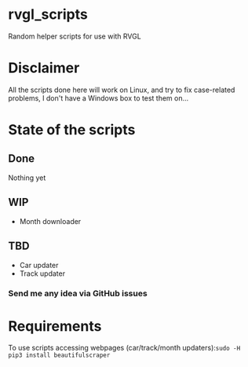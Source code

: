 # rvgl_scripts
Random helper scripts for use with RVGL

# Disclaimer
All the scripts done here will work on Linux, and try to fix case-related problems, I don't have a Windows box to test them on…

# State of the scripts
## Done
  Nothing yet

## WIP
 - Month downloader

## TBD
 - Car updater
 - Track updater

### Send me any idea via GitHub issues

# Requirements
To use scripts accessing webpages (car/track/month updaters):`sudo -H pip3 install beautifulscraper`
